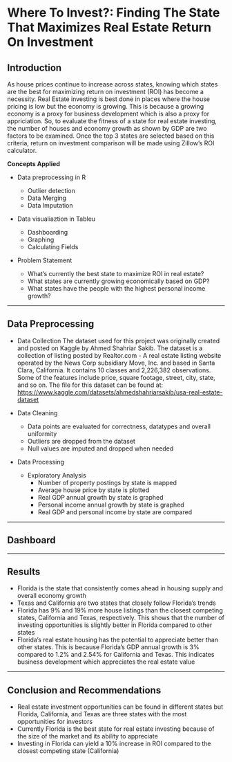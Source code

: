 # Where To Invest?: Finding The State That Maximizes Real Estate Return On Investment

## Introduction
As house prices continue to increase across states, knowing which states are the best for maximizing return on investment (ROI) has become a necessity. Real Estate investing  is best done in places where the house pricing is low but the economy is growing. This is because a growing economy is a proxy for business development which is also a proxy for appriciation. So, to evaluate the fitness of a state for real estate investing, the number of houses  and economy growth as shown by GDP are two factors to be examined. Once the top 3 states are selected based on this criteria, return on investment comparison will be made using Zillow’s ROI calculator.

**Concepts Applied**
- Data preprocessing in R
  - Outlier detection
  - Data Merging
  - Data Imputation
- Data visualiaztion in Tableu
  - Dashboarding
  - Graphing
  - Calculating Fields

- Problem Statement
  - What’s currently the best state to maximize ROI in real estate?
  - What states are currently growing economically based on GDP?
  - What states have the people with the highest personal income growth?


----
## Data Preprocessing 
- Data Collection
The dataset used for this project was originally created and posted on Kaggle by Ahmed Shahriar Sakib. The dataset is a collection of listing posted by Realtor.com - A real estate listing website operated by the News Corp subsidiary Move, Inc. and based in Santa Clara, California. It contains 10 classes  and 2,226,382 observations. Some of the features include price, square footage, street, city, state, and so on. The file for this dataset can be found at: https://www.kaggle.com/datasets/ahmedshahriarsakib/usa-real-estate-dataset

- Data Cleaning
  - Data points are evaluated for correctness, datatypes and overall uniformity
  - Outliers are dropped from the dataset
  - Null values are imputed and dropped when needed

- Data Processing
  - Exploratory Analysis
    - Number of property postings by state is mapped 
    - Average house price by state is plotted
    - Real GDP annual growth by state is graphed
    - Personal income annual growth by state is graphed
    - Real GDP and personal income by state are compared

----
## Dashboard

----
## Results
- Florida is  the state that consistently comes ahead in housing supply and overall economy growth
- Texas and California are two states that closely follow Florida’s trends
- Florida has 9% and 19% more house listings than the closest competing states, California and Texas, respectively.  This shows that the number of investing opportunities is slightly better in Florida compared to other states
- Florida’s real estate housing has the potential to appreciate better than other states. This is because Florida’s GDP annual growth is 3% compared to 1.2% and 2.54% for California and Texas. This indicates business development which appreciates the real estate value
  
----
## Conclusion and Recommendations
- Real estate investment opportunities can be found in different states but Florida, California, and Texas are three states with the most opportunities for investors
- Currently Florida is the best state for real estate investing because of the size of the market and its ability to appreciate
- Investing in Florida can yield a 10% increase in ROI compared to the closest competing state (California)

